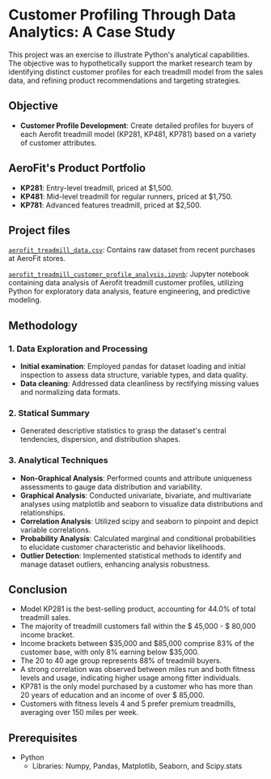 # Customer Profiling Through Data Analytics: A Case Study

This project was an exercise to illustrate Python's analytical capabilities. The objective was to hypothetically support the market research team by identifying distinct customer profiles for each treadmill model from the sales data, and refining product recommendations and targeting strategies.

## Objective
- **Customer Profile Development**: Create detailed profiles for buyers of each Aerofit treadmill model (KP281, KP481, KP781) based on a variety of customer attributes.

## AeroFit's Product Portfolio
- **KP281**: Entry-level treadmill, priced at $1,500.
- **KP481**: Mid-level treadmill for regular runners, priced at $1,750.
- **KP781**: Advanced features treadmill, priced at $2,500.

## Project files
[```aerofit_treadmill_data.csv```](https://github.com/Mvanhuffel/Data-Analysis-Projects/blob/63176dbc18aeb20b3ee1755208c4707dab06e738/Aerofit%20Buyer%20Profile/aerofit_treadmill_data.csv): Contains raw dataset from recent purchases at AeroFit stores.

[```aerofit_treadmill_customer_profile_analysis.ipynb```](https://github.com/Mvanhuffel/Data-Analysis-Projects/blob/98dc59dee95f1907cae35019a3f6e83418c94ca3/Aerofit%20Customer%20Profile/aerofit_treadmill_customer_profile_analysis.ipynb): Jupyter notebook containing data analysis of Aerofit treadmill customer profiles, utilizing Python for exploratory data analysis, feature engineering, and predictive modeling.

## Methodology
### 1. Data Exploration and Processing
- **Initial examination**: Employed pandas for dataset loading and initial inspection to assess data structure, variable types, and data quality.
- **Data cleaning**: Addressed data cleanliness by rectifying missing values and normalizing data formats.

### 2. Statical Summary
- Generated descriptive statistics to grasp the dataset's central tendencies, dispersion, and distribution shapes.

### 3. Analytical Techniques
- **Non-Graphical Analysis**: Performed counts and attribute uniqueness assessments to gauge data distribution and variability.
- **Graphical Analysis**: Conducted univariate, bivariate, and multivariate analyses using matplotlib and seaborn to visualize data distributions and relationships.
- **Correlation Analysis**: Utilized scipy and seaborn to pinpoint and depict variable correlations.
- **Probability Analysis**: Calculated marginal and conditional probabilities to elucidate customer characteristic and behavior likelihoods.
- **Outlier Detection**: Implemented statistical methods to identify and manage dataset outliers, enhancing analysis robustness.

## Conclusion

- Model KP281 is the best-selling product, accounting for 44.0% of total treadmill sales.
- The majority of treadmill customers fall within the $ 45,000 - $ 80,000 income bracket.
- Income brackets between $35,000 and $85,000 comprise 83% of the customer base, with only 8% earning below $35,000.
- The 20 to 40 age group represents 88% of treadmill buyers.
- A strong correlation was observed between miles run and both fitness levels and usage, indicating higher usage among fitter individuals.
- KP781 is the only model purchased by a customer who has more than 20 years of education and an income of over $ 85,000.
- Customers with fitness levels 4 and 5 prefer premium treadmills, averaging over 150 miles per week.

## Prerequisites
- Python
  - Libraries: Numpy, Pandas, Matplotlib, Seaborn, and Scipy.stats
